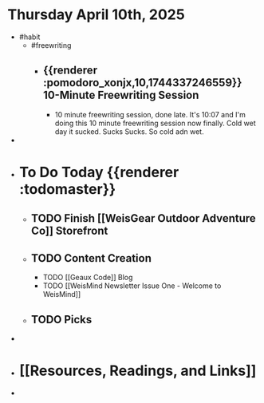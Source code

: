 # Thursday April 10th, 2025
- #habit
	- #freewriting
		- ## {{renderer :pomodoro_xonjx,10,1744337246559}} 10-Minute Freewriting Session
			- 10 minute freewriting session, done late. It's 10:07 and I'm doing this 10 minute freewriting session now finally. Cold wet day it sucked. Sucks Sucks. So cold adn wet.
-
- # To Do Today {{renderer :todomaster}}
	- ## TODO Finish [[WeisGear Outdoor Adventure Co]] Storefront
	- ## TODO Content Creation
		- TODO [[Geaux Code]] Blog
		- TODO [[WeisMind Newsletter Issue One - Welcome to WeisMind]]
	- ## TODO Picks
-
- # [[Resources, Readings, and Links]]
-